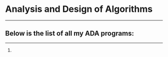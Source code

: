 <h1> Analysis and Design of Algorithms </h1>
<hr>
<h2>Below is the list of all my ADA programs:</h2>
<hr>
<ol>
  <li></li>
</ol>
